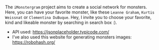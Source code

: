 The `iMonstergram` project aims to create a social network for monsters.
Here, you can have your favorite monster, like these `Leanne Graham`, `Kurtis Weissnat` or `Clementina DuBuque`. Hey, I invite you to choose your favorite, kind and likeable monster by searching in search box :).


* API used: https://jsonplaceholder.typicode.com/
* I've also used this website for generating monsters images: https://robohash.org/